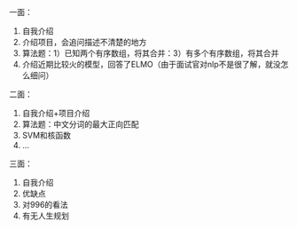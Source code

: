 一面：
1. 自我介绍
2. 介绍项目，会追问描述不清楚的地方
3. 算法题：1）已知两个有序数组，将其合并：3）有多个有序数组，将其合并
4. 介绍近期比较火的模型，回答了ELMO（由于面试官对nlp不是很了解，就没怎么细问） 

二面：
1. 自我介绍+项目介绍
2. 算法题：中文分词的最大正向匹配
3. SVM和核函数
4. ...

三面：
1. 自我介绍
2. 优缺点
3. 对996的看法
4. 有无人生规划
